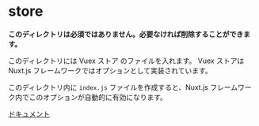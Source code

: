 # store

**このディレクトリは必須ではありません。必要なければ削除することができます。**

このディレクトリには Vuex ストア のファイルを入れます。
Vuex ストアは Nuxt.js フレームワークではオプションとして実装されています。

このディレクトリ内に `index.js` ファイルを作成すると、Nuxt.js フレームワーク内でこのオプションが自動的に有効になります。

[ドキュメント](https://ja.nuxtjs.org/guide/vuex-store)
